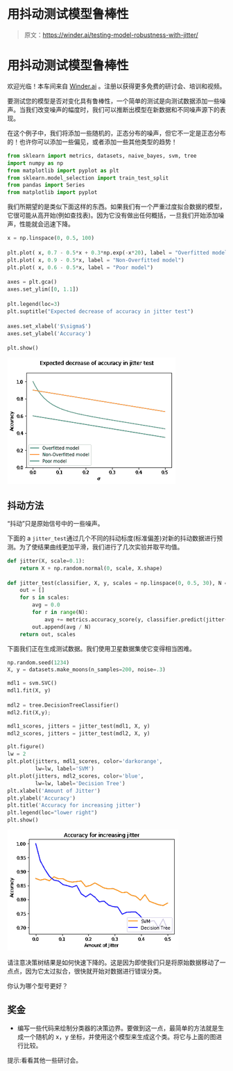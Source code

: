 # 用抖动测试模型鲁棒性

> 原文：<https://winder.ai/testing-model-robustness-with-jitter/>

# 用抖动测试模型鲁棒性

欢迎光临！本车间来自 [Winder.ai](https://Winder.ai/?utm_source=winderresearch&utm_medium=notebook&utm_campaign=workshop&utm_term=individual) 。注册以获得更多免费的研讨会、培训和视频。

要测试您的模型是否对变化具有鲁棒性，一个简单的测试是向测试数据添加一些噪声。当我们改变噪声的幅度时，我们可以推断出模型在新数据和不同噪声源下的表现。

在这个例子中，我们将添加一些随机的，正态分布的噪声，但它不一定是正态分布的！也许你可以添加一些偏见，或者添加一些其他类型的趋势！

```py
from sklearn import metrics, datasets, naive_bayes, svm, tree
import numpy as np
from matplotlib import pyplot as plt
from sklearn.model_selection import train_test_split
from pandas import Series
from matplotlib import pyplot 
```

我们所期望的是类似下面这样的东西。如果我们有一个严重过度拟合数据的模型，它很可能从高开始(例如查找表)。因为它没有做出任何概括，一旦我们开始添加噪声，性能就会迅速下降。

```py
x = np.linspace(0, 0.5, 100)

plt.plot( x, 0.7 - 0.5*x + 0.3*np.exp(-x*20), label = "Overfitted model")
plt.plot( x, 0.9 - 0.5*x, label = "Non-Overfitted model")
plt.plot( x, 0.6 - 0.5*x, label = "Poor model")

axes = plt.gca()
axes.set_ylim([0, 1.1])

plt.legend(loc=3)
plt.suptitle("Expected decrease of accuracy in jitter test")

axes.set_xlabel('$\sigma$')
axes.set_ylabel('Accuracy')

plt.show() 
```

![png](img/b5785821dca08feaef3fe53b12d7acde.png)

## 抖动方法

“抖动”只是原始信号中的一些噪声。

下面的 a `jitter_test`通过几个不同的抖动标度(标准偏差)对新的抖动数据进行预测。为了使结果曲线更加平滑，我们进行了几次实验并取平均值。

```py
def jitter(X, scale=0.1):
    return X + np.random.normal(0, scale, X.shape)

def jitter_test(classifier, X, y, scales = np.linspace(0, 0.5, 30), N = 5):
    out = []
    for s in scales:
        avg = 0.0
        for r in range(N):
            avg += metrics.accuracy_score(y, classifier.predict(jitter(X, s)))
        out.append(avg / N)
    return out, scales 
```

下面我们正在生成测试数据。我们使用卫星数据集使它变得相当困难。

```py
np.random.seed(1234)
X, y = datasets.make_moons(n_samples=200, noise=.3) 
```

```py
mdl1 = svm.SVC()
mdl1.fit(X, y)

mdl2 = tree.DecisionTreeClassifier()
mdl2.fit(X,y); 
```

```py
mdl1_scores, jitters = jitter_test(mdl1, X, y)
mdl2_scores, jitters = jitter_test(mdl2, X, y) 
```

```py
plt.figure()
lw = 2
plt.plot(jitters, mdl1_scores, color='darkorange',
         lw=lw, label='SVM')
plt.plot(jitters, mdl2_scores, color='blue',
         lw=lw, label='Decision Tree')
plt.xlabel('Amount of Jitter')
plt.ylabel('Accuracy')
plt.title('Accuracy for increasing jitter')
plt.legend(loc="lower right")
plt.show() 
```

![png](img/3801997961ced0f79940006ee127db84.png)

请注意决策树结果是如何快速下降的。这是因为即使我们只是将原始数据移动了一点点，因为它太过拟合，很快就开始对数据进行错误分类。

你认为哪个型号更好？

## 奖金

*   编写一些代码来绘制分类器的决策边界。要做到这一点，最简单的方法就是生成一个随机的 x，y 坐标，并使用这个模型来生成这个类。将它与上面的图进行比较。

提示:看看其他一些研讨会。